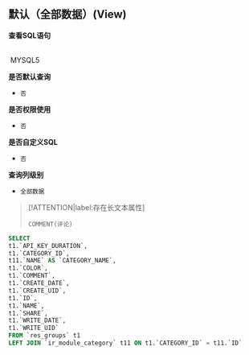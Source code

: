 ## 默认（全部数据）(View) <!-- {docsify-ignore-all} -->



<p class="panel-title"><b>查看SQL语句</b></p>
<br>

<el-row>
&nbsp;<el-tag @click="MYSQL5 = true">MYSQL5</el-tag>
</el-row>

<br>
<p class="panel-title"><b>是否默认查询</b></p>

* `否`

<p class="panel-title"><b>是否权限使用</b></p>

* `否`

<p class="panel-title"><b>是否自定义SQL</b></p>

* `否`

<p class="panel-title"><b>查询列级别</b></p>

* `全部数据`

> [!ATTENTION|label:存在长文本属性]
>
> `COMMENT(评论)`






<el-dialog v-model="MYSQL5" title="MYSQL5">

```sql
SELECT
t1.`API_KEY_DURATION`,
t1.`CATEGORY_ID`,
t11.`NAME` AS `CATEGORY_NAME`,
t1.`COLOR`,
t1.`COMMENT`,
t1.`CREATE_DATE`,
t1.`CREATE_UID`,
t1.`ID`,
t1.`NAME`,
t1.`SHARE`,
t1.`WRITE_DATE`,
t1.`WRITE_UID`
FROM `res_groups` t1 
LEFT JOIN `ir_module_category` t11 ON t1.`CATEGORY_ID` = t11.`ID` 


```

</el-dialog>

<script>
 const { createApp } = Vue
  createApp({
    data() {
      return {
                MYSQL5 : false
        
      }
    },
    methods: {
    }
  }).use(ElementPlus).mount('#app')
</script>